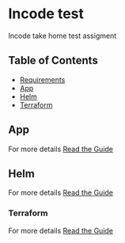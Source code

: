 # Incode test

Incode take home test assigment

## Table of Contents

- [Requirements](#Rerquirements)
- [App](#App)
- [Helm](#Helm)
- [Terraform](#Terraform)


## App


For more details  [Read the Guide](docs/app-README.md)


## Helm


For more details  [Read the Guide](docs/helm-README.md)

### Terraform


For more details  [Read the Guide](docs/terraform-README.md)
